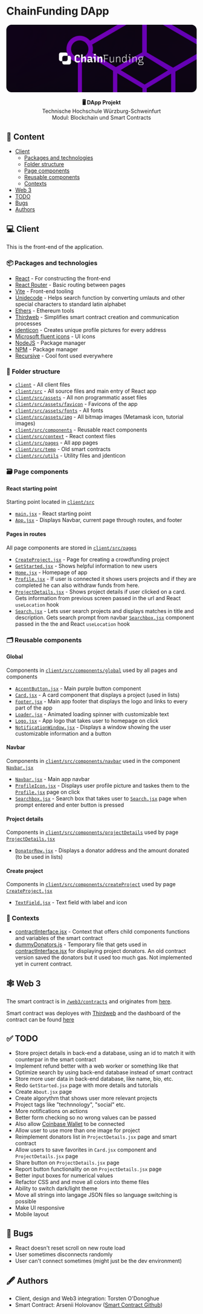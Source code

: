 # ChainFunding DApp

![](readme/chainfundingLogo.png)

<p align="center">
  <strong>🖥️ DApp Projekt</strong><br>
  Technische Hochschule Würzburg-Schweinfurt<br/>
  Modul: Blockchain und Smart Contracts<br/>
</p>

## 📖 Content

- [Client](#-client)
  - [Packages and technologies](#-packages-and-technologies)
  - [Folder structure](#-folder-structure)
  - [Page components](#-page-components)
  - [Reusable components](#-reusable-components)
  - [Contexts](#-contexts)
- [Web 3](#-web-3)
- [TODO](#-todo)
- [Bugs](#-bugs)
- [Authors](#-authors)

## 💻 Client

This is the front-end of the application.

### 📦 Packages and technologies

- [React](https://reactjs.org/) - For constructing the front-end
- [React Router](https://reactrouter.com/en/main) - Basic routing between pages
- [Vite](https://vitejs.dev/) - Front-end tooling
- [Unidecode](https://www.npmjs.com/package/unidecode) - Helps search function by converting umlauts and other special characters to standard latin alphabet
- [Ethers](https://www.npmjs.com/package/ethers) - Ethereum tools
- [Thirdweb](https://thirdweb.com/) - Simplifies smart contract creation and communication processes
- [jdenticon](https://jdenticon.com/) - Creates unique profile pictures for every address
- [Microsoft fluent icons](https://fluenticons.co/) - UI icons
- [NodeJS](https://nodejs.org/en/) - Package manager
- [NPM](https://www.npmjs.com/) - Package manager
- [Recursive](https://www.recursive.design/) - Cool font used everywhere

### 📁 Folder structure

- [`client`](/client/) - All client files
- [`client/src`](/client/src) - All source files and main entry of React app
- [`client/src/assets`](/client/src/assets/) - All non programmatic asset files
- [`client/src/assets/favicon`](/client/src/assets/favicon) - Favicons of the app
- [`client/src/assets/fonts`](/client/src/assets/fonts) - All fonts
- [`client/src/assets/img`](/client/src/assets/img) - All bitmap images (Metamask icon, tutorial images)
- [`client/src/components`](/client/src/components) - Reusable react components
- [`client/src/context`](/client/src/context) - React context files
- [`client/src/pages`](/client/src/pages) - All app pages
- [`client/src/temp`](/client/src/temp) - Old smart contracts
- [`client/src/utils`](/client/src/utils) - Utility files and jdenticon

### 🗃️ Page components

#### React starting point

Starting point located in [`client/src`](/client/src)

- [`main.jsx`](/client/src/main.jsx) - React starting point
- [`App.jsx`](/client/src/App.jsx) - Displays Navbar, current page through routes, and footer

#### Pages in routes

All page components are stored in [`client/src/pages`](/client/src/pages)

- [`CreateProject.jsx`](/client/src/pages/CreateProject.jsx) - Page for creating a crowdfunding project
- [`GetStarted.jsx`](/client/src/pages/GetStarted.jsx) - Shows helpful information to new users
- [`Home.jsx`](/client/src/pages/Home.jsx) - Homepage of app
- [`Profile.jsx`](/client/src/pages/Profile.jsx) - If user is connected it shows users projects and if they are completed he can also withdraw funds from here.
- [`ProjectDetails.jsx`](/client/src/pages/ProjectDetails.jsx) - Shows project details if user clicked on a card. Gets information from previous screen passed in the url and React `useLocation` hook
- [`Search.jsx`](/client/src/pages/Search.jsx) - Lets user search projects and displays matches in title and description. Gets search prompt from navbar [`Searchbox.jsx`](/client/src/components/navbar/Searchbox.jsx) component passed in the the  and React `useLocation` hook

### 🗂️ Reusable components

#### Global

Components in [`client/src/components/global`](/client/src/components/global) used by all pages and components

- [`AccentButton.jsx`](/client/src/components/global/AccentButton.jsx) - Main purple button component
- [`Card.jsx`](/client/src/components/global/Card.jsx) - A card component that displays a project (used in lists)
- [`Footer.jsx`](/client/src/components/global/Footer.jsx) - Main app footer that displays the logo and links to every part of the app
- [`Loader.jsx`](/client/src/components/global/Loader.jsx) - Animated loading spinner with customizable text
- [`Logo.jsx`](/client/src/components/global/Logo.jsx) - App logo that takes user to homepage on click
- [`NotificationWindow.jsx`](/client/src/components/global/NotificationWindow.jsx) - Displays a window showing the user customizable information and a button

#### Navbar

Components in [`client/src/components/navbar`](/client/src/components/navbar) used in the component [`Navbar.jsx`](/client/src/components/navbar/Navbar.jsx)

- [`Navbar.jsx`](/client/src/components/navbar/Navbar.jsx) - Main app navbar
- [`ProfileIcon.jsx`](/client/src/components/navbar/ProfileIcon.jsx) - Displays user profile picture and taskes them to the [`Profile.jsx`](/client/src/pages/Profile.jsx) page on click
- [`Searchbox.jsx`](/client/src/components/navbar/Searchbox.jsx) - Search box that takes user to [`Search.jsx`](/client/src/pages/Search.jsx) page when prompt entered and enter button is pressed

#### Project details

Components in [`client/src/components/projectDetails`](/client/src/components/projectDetails) used by page [`ProjectDetails.jsx`](/client/src/pages/ProjectDetails.jsx)

- [`DonatorRow.jsx`](/client/src/components/projectDetails/DonatorRow.jsx) - Displays a donator address and the amount donated (to be used in lists)

#### Create project

Components in [`client/src/components/createProject`](/client/src/components/createProject) used by page [`CreateProject.jsx`](/client/src/pages/CreateProject.jsx)

- [`TextField.jsx`](/client/src/components/createProject/TextField.jsx) - Text field with label and icon

### 🌯 Contexts

- [contractInterface.jsx](/client/src/context/contractInterface.jsx) - Context that offers child components functions and variables of the smart contract
- [dummyDonators.js](/client/src/context/dummyDonatorList.js) - Temporary file that gets used in [contractInterface.jsx](/client/src/context/contractInterface.jsx) for displaying project donators. An old contract version saved the donators but it used too much gas. Not implemented yet in current contract.

## 🕸️ Web 3

The smart contract is in [`/web3/contracts`](/web3/contracts) and originates from [here](https://github.com/BestFighter8/CrowdFunding_Dapp/blob/master/contracts/CrowdfundingCampaign.sol).

Smart contract was deployes with [Thirdweb](https://thirdweb.com/) and the dashboard of the contract can be found [here](https://thirdweb.com/goerli/0xa3162CAfDFbC006A2350C575872042ea22F38c9D/)

## ✅ TODO

- Store project details in back-end a database, using an id to match it with counterpar in the smart contract
- Implement refund better with a web worker or something like that
- Optimize search by using back-end database instead of smart contract
- Store more user data in back-end database, like name, bio, etc.
- Redo `GetStarted.jsx` page with more details and tutorials
- Create `About.jsx` page
- Create algorythm that shows user more relevant projects
- Project tags like "technnology", "social" etc.
- More notifications on actions
- Better form checking so no wrong values can be passed
- Also allow [Coinbase Wallet](https://www.coinbase.com/wallet) to be connected
- Allow user to use more than one image for project
- Reimplement donators list in `ProjectDetails.jsx` page and smart contract
- Allow users to save favorites in `Card.jsx` component and `ProjectDetails.jsx` page
- Share button on `ProjectDetails.jsx` page
- Report button functionality on on `ProjectDetails.jsx` page
- Better input boxes for numerical values
- Refactor CSS and and move all colors into theme files
- Ability to switch dark/light theme
- Move all strings into langage JSON files so language switching is possible
- Make UI responsive
- Mobile layout

## 🐛 Bugs

- React doesn't reset scroll on new route load
- User sometimes disconnects randomly
- User can't connect sometimes (might just be the dev environment)

## 🖋️ Authors

- Client, design and Web3 integration: Torsten O'Donoghue
- Smart Contract: Arsenii Holovanov ([Smart Contract Github](https://github.com/BestFighter8/CrowdFunding_Dapp))
